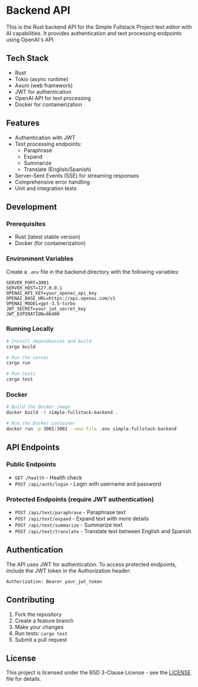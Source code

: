 # Backend API

This is the Rust backend API for the Simple Fullstack Project text editor with AI capabilities. It provides authentication and text processing endpoints using OpenAI's API.

## Tech Stack

- Rust
- Tokio (async runtime)
- Axum (web framework)
- JWT for authentication
- OpenAI API for text processing
- Docker for containerization

## Features

- Authentication with JWT
- Text processing endpoints:
  - Paraphrase
  - Expand
  - Summarize
  - Translate (English/Spanish)
- Server-Sent Events (SSE) for streaming responses
- Comprehensive error handling
- Unit and integration tests

## Development

### Prerequisites

- Rust (latest stable version)
- Docker (for containerization)

### Environment Variables

Create a `.env` file in the backend directory with the following variables:

```
SERVER_PORT=3001
SERVER_HOST=127.0.0.1
OPENAI_API_KEY=your_openai_api_key
OPENAI_BASE_URL=https://api.openai.com/v1
OPENAI_MODEL=gpt-3.5-turbo
JWT_SECRET=your_jwt_secret_key
JWT_EXPIRATION=86400
```

### Running Locally

```bash
# Install dependencies and build
cargo build

# Run the server
cargo run

# Run tests
cargo test
```

### Docker

```bash
# Build the Docker image
docker build -t simple-fullstack-backend .

# Run the Docker container
docker run -p 3001:3001 --env-file .env simple-fullstack-backend
```

## API Endpoints

### Public Endpoints

- `GET /health` - Health check
- `POST /api/auth/login` - Login with username and password

### Protected Endpoints (require JWT authentication)

- `POST /api/text/paraphrase` - Paraphrase text
- `POST /api/text/expand` - Expand text with more details
- `POST /api/text/summarize` - Summarize text
- `POST /api/text/translate` - Translate text between English and Spanish

## Authentication

The API uses JWT for authentication. To access protected endpoints, include the JWT token in the Authorization header:

```
Authorization: Bearer your_jwt_token
```

## Contributing

1. Fork the repository
2. Create a feature branch
3. Make your changes
4. Run tests: `cargo test`
5. Submit a pull request

## License

This project is licensed under the BSD 3-Clause License - see the [LICENSE](../LICENSE) file for details.